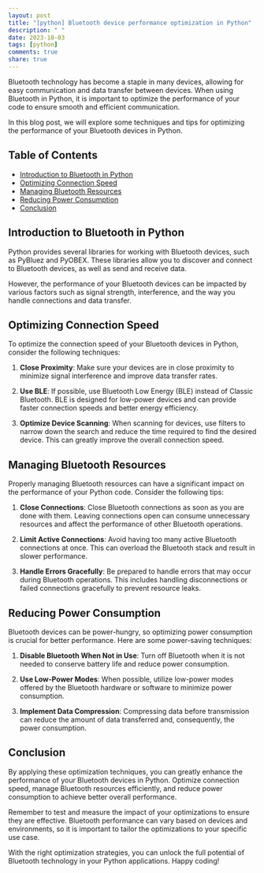 ```yaml
---
layout: post
title: "[python] Bluetooth device performance optimization in Python"
description: " "
date: 2023-10-03
tags: [python]
comments: true
share: true
---
```


Bluetooth technology has become a staple in many devices, allowing for easy communication and data transfer between devices. When using Bluetooth in Python, it is important to optimize the performance of your code to ensure smooth and efficient communication.

In this blog post, we will explore some techniques and tips for optimizing the performance of your Bluetooth devices in Python.

## Table of Contents
- [Introduction to Bluetooth in Python](#introduction-to-bluetooth-in-python)
- [Optimizing Connection Speed](#optimizing-connection-speed)
- [Managing Bluetooth Resources](#managing-bluetooth-resources)
- [Reducing Power Consumption](#reducing-power-consumption)
- [Conclusion](#conclusion)

## Introduction to Bluetooth in Python

Python provides several libraries for working with Bluetooth devices, such as PyBluez and PyOBEX. These libraries allow you to discover and connect to Bluetooth devices, as well as send and receive data.

However, the performance of your Bluetooth devices can be impacted by various factors such as signal strength, interference, and the way you handle connections and data transfer.

## Optimizing Connection Speed

To optimize the connection speed of your Bluetooth devices in Python, consider the following techniques:

1. **Close Proximity**: Make sure your devices are in close proximity to minimize signal interference and improve data transfer rates.

2. **Use BLE**: If possible, use Bluetooth Low Energy (BLE) instead of Classic Bluetooth. BLE is designed for low-power devices and can provide faster connection speeds and better energy efficiency.

3. **Optimize Device Scanning**: When scanning for devices, use filters to narrow down the search and reduce the time required to find the desired device. This can greatly improve the overall connection speed.

## Managing Bluetooth Resources

Properly managing Bluetooth resources can have a significant impact on the performance of your Python code. Consider the following tips:

1. **Close Connections**: Close Bluetooth connections as soon as you are done with them. Leaving connections open can consume unnecessary resources and affect the performance of other Bluetooth operations.

2. **Limit Active Connections**: Avoid having too many active Bluetooth connections at once. This can overload the Bluetooth stack and result in slower performance.

3. **Handle Errors Gracefully**: Be prepared to handle errors that may occur during Bluetooth operations. This includes handling disconnections or failed connections gracefully to prevent resource leaks.

## Reducing Power Consumption

Bluetooth devices can be power-hungry, so optimizing power consumption is crucial for better performance. Here are some power-saving techniques:

1. **Disable Bluetooth When Not in Use**: Turn off Bluetooth when it is not needed to conserve battery life and reduce power consumption.

2. **Use Low-Power Modes**: When possible, utilize low-power modes offered by the Bluetooth hardware or software to minimize power consumption.

3. **Implement Data Compression**: Compressing data before transmission can reduce the amount of data transferred and, consequently, the power consumption.

## Conclusion

By applying these optimization techniques, you can greatly enhance the performance of your Bluetooth devices in Python. Optimize connection speed, manage Bluetooth resources efficiently, and reduce power consumption to achieve better overall performance.

Remember to test and measure the impact of your optimizations to ensure they are effective. Bluetooth performance can vary based on devices and environments, so it is important to tailor the optimizations to your specific use case.

With the right optimization strategies, you can unlock the full potential of Bluetooth technology in your Python applications. Happy coding!